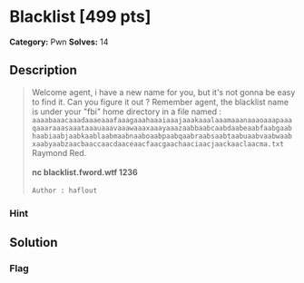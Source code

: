 # Blacklist [499 pts]

**Category:** Pwn
**Solves:** 14

## Description
>Welcome agent, i have a new name for you, but it's not gonna be easy to find it.
Can you figure it out ?
Remember agent, the blacklist name is under your "fbi" home directory in a file named : `aaaabaaacaaadaaaeaaafaaagaaahaaaiaaajaaakaaalaaamaaanaaaoaaapaaaqaaaraaasaaataaauaaavaaawaaaxaaayaaazaabbaabcaabdaabeaabfaabgaabhaabiaabjaabkaablaabmaabnaaboaabpaabqaabraabsaabtaabuaabvaabwaabxaabyaabzaacbaaccaacdaaceaacfaacgaachaaciaacjaackaaclaacma.txt`
Raymond Red.
<br><br>
**nc blacklist.fword.wtf 1236**
<br><br>
`Author : haflout`

### Hint


## Solution

### Flag

